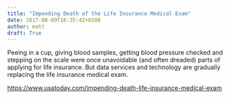 ```yaml
---
title: "Impending Death of the Life Insurance Medical Exam"
date: 2017-08-09T16:35:42+0100
author: matt
draft: True
---
```

Peeing in a cup, giving blood samples, getting blood pressure checked and stepping on the scale were once unavoidable (and often dreaded) parts of applying for life insurance. But data services and technology are gradually replacing the life insurance medical exam.

[ https://www.usatoday.com/impending-death-life-insurance-medical-exam ]( https://www.usatoday.com/story/money/personalfinance/2017/08/06/impending-death-life-insurance-medical-exam/528227001/ )
